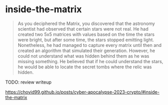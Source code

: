 # inside-the-matrix

> As you deciphered the Matrix, you discovered that the astronomy scientist had observed that certain stars were not real. 
> He had created two 5x5 matrices with values based on the time the stars were bright, but after some time, the stars stopped emitting light. 
> Nonetheless, he had managed to capture every matrix until then and created an algorithm that simulated their generation. 
> However, he could not understand what was hidden behind them as he was missing something. 
> He believed that if he could understand the stars, he would be able to locate the secret tombs where the relic was hidden.

TODO: review writeup

https://chovid99.github.io/posts/cyber-apocalypse-2023-crypto/#inside-the-matrix